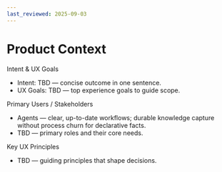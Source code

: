 ```yaml
---
last_reviewed: 2025-09-03
---
```


# Product Context

Intent & UX Goals
- Intent: TBD — concise outcome in one sentence.
- UX Goals: TBD — top experience goals to guide scope.

Primary Users / Stakeholders
- Agents — clear, up-to-date workflows; durable knowledge capture without process churn for declarative facts.
- TBD — primary roles and their core needs.

Key UX Principles
- TBD — guiding principles that shape decisions.
